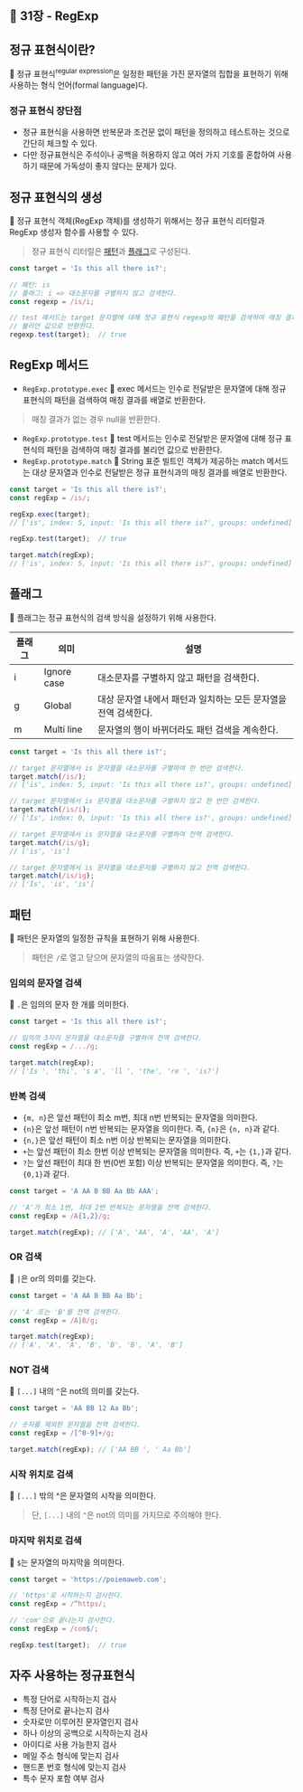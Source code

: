## 🔖 31장 - RegExp

## 정규 표현식이란?

📌 정규 표현식<sup>regular expression</sup>은 일정한 패턴을 가진 문자열의 집합을 표현하기 위해 사용하는 형식 언어(formal language)다.

### 정규 표현식 장단점
- 정규 표현식을 사용하면 반복문과 조건문 없이 패턴을 정의하고 테스트하는 것으로 간단히 체크할 수 있다.
- 다만 정규표현식은 주석이나 공백을 허용하지 않고 여러 가지 기호를 혼합하여 사용하기 때문에 가독성이 좋지 않다는 문제가 있다.

## 정규 표현식의 생성

📌 정규 표현식 객체(RegExp 객체)를 생성하기 위해서는 정규 표현식 리터럴과 RegExp 생성자 함수를 사용할 수 있다.

> 정규 표현식 리터럴은 [패턴](#패턴)과 [플래그](#플래그)로 구성된다.

```javascript
const target = 'Is this all there is?';

// 패턴: is
// 플래그: i => 대소문자를 구별하지 않고 검색한다.
const regexp = /is/i;

// test 메서드는 target 문자열에 대해 정규 표현식 regexp의 패턴을 검색하여 매칭 결과를
// 불리언 값으로 반환한다.
regexp.test(target);  // true
```

## RegExp 메서드

- `RegExp.prototype.exec`
📌 exec 메서드는 인수로 전달받은 문자열에 대해 정규 표현식의 패턴을 검색하여 매칭 결과를 배열로 반환한다.
> 매칭 결과가 없는 경우 null을 반환한다.
- `RegExp.prototype.test`
📌 test 메서드는 인수로 전달받은 문자열에 대해 정규 표현식의 패턴을 검색하여 매칭 결과를 불리언 값으로 반환한다.
- `RegExp.prototype.match`
📌 String 표준 빌트인 객체가 제공하는 match 메서드는 대상 문자열과 인수로 전달받은 정규 표현식과의 매칭 결과를 배열로 반환한다.

```javascript
const target = 'Is this all there is?';
const regExp = /is/;

regExp.exec(target);
// ['is', index: 5, input: 'Is this all there is?', groups: undefined]

regExp.test(target);  // true

target.match(regExp);
// ['is', index: 5, input: 'Is this all there is?', groups: undefined]
```

## 플래그

📌 플래그는 정규 표현식의 검색 방식을 설정하기 위해 사용한다.

| 플래그  | 의미          | 설명                                   |
|------|-------------|--------------------------------------|
| i    | Ignore case | 대소문자를 구별하지 않고 패턴을 검색한다.              |
| g    | Global      | 대상 문자열 내에서 패턴과 일치하는 모든 문자열을 전역 검색한다. |
| m    | Multi line  | 문자열의 행이 바뀌더라도 패턴 검색을 계속한다.           |

```javascript
const target = 'Is this all there is?';

// target 문자열에서 is 문자열을 대소문자를 구별하여 한 번만 검색한다.
target.match(/is/);
// ['is', index: 5, input: 'Is this all there is?', groups: undefined]

// target 문자열에서 is 문자열을 대소문자를 구별하지 않고 한 번만 검색한다.
target.match(/is/i);
// ['Is', index: 0, input: 'Is this all there is?', groups: undefined]

// target 문자열에서 is 문자열을 대소문자를 구별하여 전역 검색한다.
target.match(/is/g);
// ['is', 'is']

// target 문자열에서 is 문자열을 대소문자를 구별하지 않고 전역 검색한다.
target.match(/is/ig);
// ['Is', 'is', 'is']
```

## 패턴

📌 패턴은 문자열의 일정한 규칙을 표현하기 위해 사용한다.

> 패턴은 `/`로 열고 닫으며 문자열의 따옴표는 생략한다.

### 임의의 문자열 검색

📌 `.`은 임의의 문자 한 개를 의미한다.

```javascript
const target = 'Is this all there is?';

// 임의의 3자리 문자열을 대소문자를 구별하여 전역 검색한다.
const regExp = /.../g;

target.match(regExp);
// ['Is ', 'thi', 's a', 'll ', 'the', 're ', 'is?']
```

### 반복 검색

- `{m, n}`은 앞선 패턴이 최소 m번, 최대 n번 반복되는 문자열을 의미한다.
- `{n}`은 앞선 패턴이 n번 반복되는 문자열을 의미한다. 즉, `{n}`은 `{n, n}`과 같다.
- `{n,}`은 앞선 패턴이 최소 n번 이상 반복되는 문자열을 의미한다.
- `+`는 앞선 패턴이 최소 한번 이상 반복되는 문자열을 의미한다. 즉, `+`는 `{1,}`과 같다.
- `?`는 앞선 패턴이 최대 한 번(0번 포함) 이상 반복되는 문자열을 의미한다. 즉, `?`는 `{0,1}`과 같다.

```javascript
const target = 'A AA B BB Aa Bb AAA';

// 'A'가 최소 1번, 최대 2번 반복되는 문자열을 전역 검색한다.
const regExp = /A{1,2}/g;

target.match(regExp); // ['A', 'AA', 'A', 'AA', 'A']
```

### OR 검색

📌 `|`은 or의 의미를 갖는다.

```javascript
const target = 'A AA B BB Aa Bb';

// 'A' 또는 'B'를 전역 검색한다.
const regExp = /A|B/g;

target.match(regExp);
// ['A', 'A', 'A', 'B', 'B', 'B', 'A', 'B']
```

### NOT 검색

📌 `[...]` 내의 `^`은 not의 의미를 갖는다.

```javascript
const target = 'AA BB 12 Aa Bb';

// 숫자를 제외한 문자열을 전역 검색한다.
const regExp = /[^0-9]+/g;

target.match(regExp); // ['AA BB ', ' Aa Bb']
```

### 시작 위치로 검색

📌 `[...]` 밖의 ^은 문자열의 시작을 의미한다.

> 단, `[...]` 내의 `^`은 not의 의미를 가지므로 주의해야 한다.

### 마지막 위치로 검색

📌 `$`는 문자열의 마지막을 의미한다.

```javascript
const target = 'https://poiemaweb.com';

// 'https'로 시작하는지 검사한다.
const regExp = /^https/;

// 'com'으로 끝나는지 검사한다.
const regExp = /com$/;

regExp.test(target);  // true
```

## 자주 사용하는 정규표현식

- 특정 단어로 시작하는지 검사
- 특정 단어로 끝나는지 검사
- 숫자로만 이루어진 문자열인지 검사
- 하나 이상의 공백으로 시작하는지 검사
- 아이디로 사용 가능한지 검사
- 메일 주소 형식에 맞는지 검사
- 핸드폰 번호 형식에 맞는지 검사
- 특수 문자 포함 여부 검사


